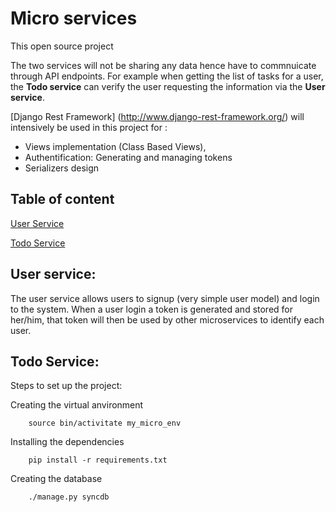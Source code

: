 # Micro services

This open source project 

The two services will not be sharing any data hence have to commnuicate through API endpoints. For example when getting the list of tasks for a user, the **Todo service** can verify the user requesting the information via the **User service**.


[Django Rest Framework] (http://www.django-rest-framework.org/) will intensively be used in this project for :

*	Views implementation (Class Based Views),
*	Authentification: Generating and managing tokens
*	Serializers design

## Table of content

[User Service](#userservice)

[Todo Service](#todoservice)

<a id="userservice"></a>
## User service:

The user service allows users to signup (very simple user model) and login to the system. When a user login a token is generated and stored for her/him, that token will then be used by other microservices to identify each user.


<a id="todoservice"></a>
## Todo Service:

Steps to set up the project:

Creating the virtual anvironment

		source bin/activitate my_micro_env

Installing the dependencies

		pip install -r requirements.txt

Creating the database

		./manage.py syncdb


